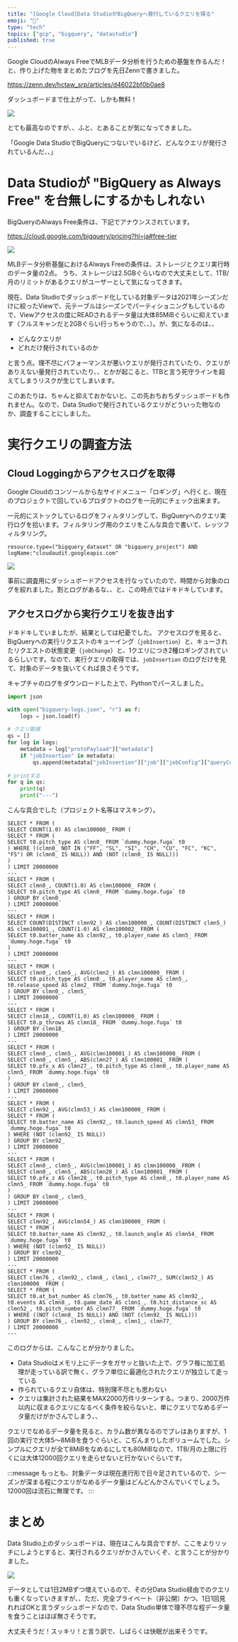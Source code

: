 ```yaml
---
title: "[Google Cloud]Data StudioがBigQueryへ発行しているクエリを探る"
emoji: "💽"
type: "tech"
topics: ["gcp", "bigquery", "datastudio"]
published: true
---
```


Google CloudのAlways FreeでMLBデータ分析を行うための基盤を作るんだ！と、作り上げた物をまとめたブログを先日Zennで書きました。

https://zenn.dev/hctaw_srp/articles/d46022bf0b0ae8

ダッシュボードまで仕上がって、しかも無料！

![](https://storage.googleapis.com/zenn-user-upload/7sndlcbzikdvmkyxev7wu7f85u8y)

とても最高なのですが、、ふと、とあることが気になってきました。

「Google Data StudioでBigQueryにつないでいるけど、どんなクエリが発行されているんだ、、」

# Data Studioが "BigQuery as Always Free" を台無しにするかもしれない

BigQueryのAlways Free条件は、下記でアナウンスされています。

https://cloud.google.com/bigquery/pricing?hl=ja#free-tier

![](https://storage.googleapis.com/zenn-user-upload/oyeoucsy79bnxl2go5tgxwm5zews)

MLBデータ分析基盤におけるAlways Freeの条件は、ストレージとクエリ実行時のデータ量の2点。
うち、ストレージは2.5GBぐらいなので大丈夫として、1TB/月のリミットがあるクエリがユーザーとして気になってきます。

現在、Data Studioでダッシュボード化している対象データは2021年シーズンだけに絞ったViewで、元テーブルはシーズンでパーティショニングもしているので、Viewアクセスの度にREADされるデータ量は大体85MiBぐらいに抑えています（フルスキャンだと2GBぐらい行っちゃうので、、）。が、気になるのは、、

- どんなクエリが
- どれだけ発行されているのか

と言う点。理不尽にパフォーマンスが悪いクエリが発行されていたり、クエリがありえない量発行されていたり、、とかが起こると、1TBと言う死守ラインを超えてしまうリスクが生じてしまいます。

このあたりは、ちゃんと抑えておかないと、この先おちおちダッシュボードも作れません。なので、Data Studioで発行されているクエリがどういった物なのか、調査することにしました。

# 実行クエリの調査方法

## Cloud Loggingからアクセスログを取得

Google Cloudのコンソールから左サイドメニュー「ロギング」へ行くと、現在のプロジェクトで回しているプロダクトのログを一元的にチェック出来ます。

一元的にストックしているログをフィルタリングして、BigQueryへのクエリ実行ログを拾います。フィルタリング用のクエリをこんな具合で書いて、レッツフィルタリング。

```
resource.type=("bigquery_dataset" OR "bigquery_project") AND
logName:"cloudaudit.googleapis.com"
```

![](https://storage.googleapis.com/zenn-user-upload/pkpww8kyi1xz1rahpo59pvkafuzu)

事前に調査用にダッシュボードアクセスを行なっていたので、時間から対象のログを絞れました。割とログがあるな、、と、この時点ではドキドキしています。

## アクセスログから実行クエリを抜き出す

ドキドキしていましたが、結果としては杞憂でした。
アクセスログを見ると、BigQueryへの実行リクエストのキューイング（`jobInsertion`）と、キューされたリクエストの状態変更（`jobChange`）と、1クエリにつき2種ロギングされているらしいです。なので、実行クエリの取得では、`jobInsertion` のログだけを見て、対象のデータを抜いてくれば良さそうです。

キャプチャのログをダウンロードした上で、Pythonでパースしました。

```python
import json

with open("bigquery-logs.json", "r") as f:
    logs = json.load(f)
    
# クエリ取得
qs = []
for log in logs:
    metadata = log["protoPayload"]["metadata"]
    if "jobInsertion" in metadata:
        qs.append(metadata["jobInsertion"]["job"]["jobConfig"]["queryConfig"]["query"])
	
# printする
for q in qs:
    print(q)
    print("---")
```

こんな具合でした（プロジェクト名等はマスキング）。

```
SELECT * FROM (
SELECT COUNT(1.0) AS clmn100000_ FROM (
SELECT * FROM (
SELECT t0.pitch_type AS clmn0_ FROM `dummy.hoge.fuga` t0
) WHERE ((clmn0_ NOT IN ("FF", "SL", "SI", "CH", "CU", "FC", "KC", "FS") OR (clmn0_ IS NULL)) AND (NOT (clmn0_ IS NULL)))
)
) LIMIT 20000000
---
SELECT * FROM (
SELECT clmn0_, COUNT(1.0) AS clmn100000_ FROM (
SELECT t0.pitch_type AS clmn0_ FROM `dummy.hoge.fuga` t0
) GROUP BY clmn0_
) LIMIT 20000000
---
SELECT * FROM (
SELECT COUNT(DISTINCT clmn92_) AS clmn100000_, COUNT(DISTINCT clmn5_) AS clmn100001_, COUNT(1.0) AS clmn100002_ FROM (
SELECT t0.batter_name AS clmn92_, t0.player_name AS clmn5_ FROM `dummy.hoge.fuga` t0
)
) LIMIT 20000000
---
SELECT * FROM (
SELECT clmn0_, clmn5_, AVG(clmn2_) AS clmn100000_ FROM (
SELECT t0.pitch_type AS clmn0_, t0.player_name AS clmn5_, t0.release_speed AS clmn2_ FROM `dummy.hoge.fuga` t0
) GROUP BY clmn0_, clmn5_
) LIMIT 20000000
---
SELECT * FROM (
SELECT clmn18_, COUNT(1.0) AS clmn100000_ FROM (
SELECT t0.p_throws AS clmn18_ FROM `dummy.hoge.fuga` t0
) GROUP BY clmn18_
) LIMIT 20000000
---
SELECT * FROM (
SELECT clmn0_, clmn5_, AVG(clmn100001_) AS clmn100000_ FROM (
SELECT clmn0_, clmn5_, ABS(clmn27_) AS clmn100001_ FROM (
SELECT t0.pfx_x AS clmn27_, t0.pitch_type AS clmn0_, t0.player_name AS clmn5_ FROM `dummy.hoge.fuga` t0
)
) GROUP BY clmn0_, clmn5_
) LIMIT 20000000
---
SELECT * FROM (
SELECT clmn92_, AVG(clmn53_) AS clmn100000_ FROM (
SELECT * FROM (
SELECT t0.batter_name AS clmn92_, t0.launch_speed AS clmn53_ FROM `dummy.hoge.fuga` t0
) WHERE (NOT (clmn92_ IS NULL))
) GROUP BY clmn92_
) LIMIT 20000000
---
SELECT * FROM (
SELECT clmn0_, clmn5_, AVG(clmn100001_) AS clmn100000_ FROM (
SELECT clmn0_, clmn5_, ABS(clmn28_) AS clmn100001_ FROM (
SELECT t0.pfx_z AS clmn28_, t0.pitch_type AS clmn0_, t0.player_name AS clmn5_ FROM `dummy.hoge.fuga` t0
)
) GROUP BY clmn0_, clmn5_
) LIMIT 20000000
---
SELECT * FROM (
SELECT clmn92_, AVG(clmn54_) AS clmn100000_ FROM (
SELECT * FROM (
SELECT t0.batter_name AS clmn92_, t0.launch_angle AS clmn54_ FROM `dummy.hoge.fuga` t0
) WHERE (NOT (clmn92_ IS NULL))
) GROUP BY clmn92_
) LIMIT 20000000
---
SELECT * FROM (
SELECT clmn76_, clmn92_, clmn8_, clmn1_, clmn77_, SUM(clmn52_) AS clmn100000_ FROM (
SELECT * FROM (
SELECT t0.at_bat_number AS clmn76_, t0.batter_name AS clmn92_, t0.events AS clmn8_, t0.game_date AS clmn1_, t0.hit_distance_sc AS clmn52_, t0.pitch_number AS clmn77_ FROM `dummy.hoge.fuga` t0
) WHERE ((NOT (clmn8_ IS NULL)) AND (NOT (clmn92_ IS NULL)))
) GROUP BY clmn76_, clmn92_, clmn8_, clmn1_, clmn77_
) LIMIT 20000000
---
```

このログからは、こんなことが分かりました。

- Data Studioはメモリ上にデータをガサッと抜いた上で、グラフ毎に加工処理が走っている訳で無く、グラフ単位に最適化されたクエリが独立して走っている
- 作られているクエリ自体は、特別理不尽とも思わない
- クエリは集計された結果をMAX2000万件リターンする。つまり、2000万件以内に収まるクエリになるべく条件を絞らないと、単にクエリでなめるデータ量だけがかさんでしまう、、

クエリでなめるデータ量を見ると、カラム数が異なるのでブレはありますが、1回の実行で大体5〜8MiBを食うぐらいと、こぢんまりしたボリュームでした。シンプルにクエリが全て8MiBをなめるにしても80MiBなので、1TB/月の上限に行くには大体12000回クエリを走らせないと行かないぐらいです。

:::message
もっとも、対象データは現在進行形で日々足されているので、シーズンが深まる程にクエリがなめるデータ量はどんどんかさんでいくでしょう。12000回は流石に無理です。
:::

# まとめ

Data Studio上のダッシュボードは、現在はこんな具合ですが、ここをよりリッチにしようとすると、実行されるクエリがかさんでいくぞ、と言うことが分かりました。

![](https://storage.googleapis.com/zenn-user-upload/khht9e5dwpl8urzwwu8g0p4p3aj5)

データとしては1日2MBずつ増えているので、その分Data Studio経由でのクエリも重くなっていきますが、、ただ、完全プライベート（非公開）かつ、1日1回見れればOKと言うダッシュボードなので、Data Studio単体で理不尽な程データ量を食うことはほぼ無さそうです。

大丈夫そうだ！スッキリ！と言う訳で、しばらくは快眠が出来そうです。